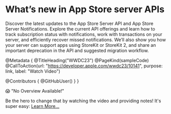 # What’s new in App Store server APIs

Discover the latest updates to the App Store Server API and App Store Server Notifications. Explore the current API offerings and learn how to track subscription status with notifications, work with transactions on your server, and efficiently recover missed notifications. We’ll also show you how your server can support apps using StoreKit or StoreKit 2, and share an important deprecation in the API and suggested migration workflow.

@Metadata {
   @TitleHeading("WWDC23")
   @PageKind(sampleCode)
   @CallToAction(url: "https://developer.apple.com/wwdc23/10141", purpose: link, label: "Watch Video")

   @Contributors {
      @GitHubUser(<replace this with your GitHub handle>)
   }
}

😱 "No Overview Available!"

Be the hero to change that by watching the video and providing notes! It's super easy:
 [Learn More…](https://wwdcnotes.github.io/WWDCNotes/documentation/wwdcnotes/contributing)

